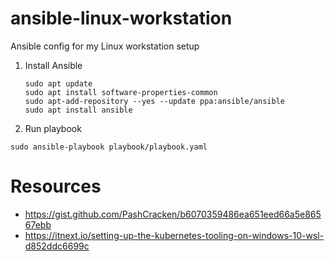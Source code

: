 # ansible-linux-workstation
Ansible config for my Linux workstation setup


1. Install Ansible

    ```
    sudo apt update
    sudo apt install software-properties-common
    sudo apt-add-repository --yes --update ppa:ansible/ansible
    sudo apt install ansible
    ```

2. Run playbook

```
sudo ansible-playbook playbook/playbook.yaml
```

# Resources

* https://gist.github.com/PashCracken/b6070359486ea651eed66a5e86567ebb
* https://itnext.io/setting-up-the-kubernetes-tooling-on-windows-10-wsl-d852ddc6699c

